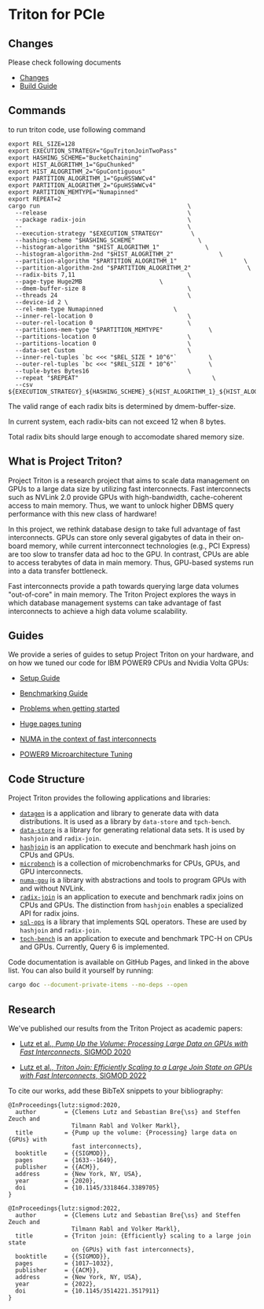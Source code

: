 Triton for PCIe
==============

## Changes


Please check following documents

 * [Changes](./docs/PCIe.pdf)
 * [Build Guide](./docs/BuildGuide.pdf)


## Commands

to run triton code, use following command

```
export REL_SIZE=128
export EXECUTION_STRATEGY="GpuTritonJoinTwoPass"
export HASHING_SCHEME="BucketChaining"
export HIST_ALOGRITHM_1="GpuChunked"
export HIST_ALOGRITHM_2="GpuContiguous"
export PARTITION_ALOGRITHM_1="GpuHSSWWCv4"
export PARTITION_ALOGRITHM_2="GpuHSSWWCv4"
export PARTITION_MEMTYPE="Numapinned"
export REPEAT=2
cargo run                                          \
  --release                                        \
  --package radix-join                             \
  --                                               \
  --execution-strategy "$EXECUTION_STRATEGY"        \
  --hashing-scheme "$HASHING_SCHEME"                  \
  --histogram-algorithm "$HIST_ALOGRITHM_1"             \
  --histogram-algorithm-2nd "$HIST_ALOGRITHM_2"             \
  --partition-algorithm "$PARTITION_ALOGRITHM_1"                   \
  --partition-algorithm-2nd "$PARTITION_ALOGRITHM_2"                \
  --radix-bits 7,11                                \
  --page-type Huge2MB                      \
  --dmem-buffer-size 8                             \
  --threads 24                                     \
  --device-id 2 \
  --rel-mem-type Numapinned                    \
  --inner-rel-location 0                           \
  --outer-rel-location 0                           \
  --partitions-mem-type "$PARTITION_MEMTYPE"             \
  --partitions-location 0                          \
  --partitions-location 0                          \
  --data-set Custom                                \
  --inner-rel-tuples `bc <<< "$REL_SIZE * 10^6"`         \
  --outer-rel-tuples `bc <<< "$REL_SIZE * 10^6"`         \
  --tuple-bytes Bytes16                            \
  --repeat "$REPEAT"                                      \
  --csv ${EXECUTION_STRATEGY}_${HASHING_SCHEME}_${HIST_ALOGRITHM_1}_${HIST_ALOGRITHM_2}_${PARTITION_ALOGRITHM_1}_${PARTITION_ALOGRITHM_2}_${PARTITION_MEMTYPE}_x${REPEAT}_${REL_SIZE}M.csv

```
The valid range of each radix bits is determined by dmem-buffer-size.

In current system, each radix-bits can not exceed 12 when 8 bytes.

Total radix bits should large enough to accomodate shared memory size.

## What is Project Triton?

Project Triton is a research project that aims to scale data management on GPUs
to a large data size by utilizing fast interconnects. Fast interconnects such
as NVLink 2.0 provide GPUs with high-bandwidth, cache-coherent access to main
memory. Thus, we want to unlock higher DBMS query performance with this new
class of hardware!

In this project, we rethink database design to take full advantage of fast
interconnects. GPUs can store only several gigabytes of data in their on-board
memory, while current interconnect technologies (e.g., PCI Express) are too
slow to transfer data ad hoc to the GPU. In contrast, CPUs are able to access
terabytes of data in main memory. Thus, GPU-based systems run into a data
transfer bottleneck.

Fast interconnects provide a path towards querying large data volumes
"out-of-core" in main memory. The Triton Project explores the ways in which
database management systems can take advantage of fast interconnects to achieve
a high data volume scalability.

## Guides

We provide a series of guides to setup Project Triton on your hardware, and on
how we tuned our code for IBM POWER9 CPUs and Nvidia Volta GPUs:

 * [Setup Guide](./guides/setup.md)

 * [Benchmarking Guide](./guides/benchmarking.md)

 * [Problems when getting started](./guides/problems.md)

 * [Huge pages tuning](./guides/huge_pages.md)

 * [NUMA in the context of fast interconnects](./guides/numa.md)

 * [POWER9 Microarchitecture Tuning](./guides/power9.md)

## Code Structure

Project Triton provides the following applications and libraries:

 * [`datagen`](https://tu-berlin-dima.github.io/fast-interconnects/datagen/index.html)
   is a application and library to generate data with data distributions. It is
   used as a library by `data-store` and `tpch-bench`.
 * [`data-store`](https://tu-berlin-dima.github.io/fast-interconnects/data_store/index.html)
   is a library for generating relational data sets. It is used by `hashjoin`
   and `radix-join`.
 * [`hashjoin`](https://tu-berlin-dima.github.io/fast-interconnects/hashjoin/index.html)
   is an application to execute and benchmark hash joins on CPUs and GPUs.
 * [`microbench`](https://tu-berlin-dima.github.io/fast-interconnects/microbench/index.html)
   is a collection of microbenchmarks for CPUs, GPUs, and GPU interconnects.
 * [`numa-gpu`](https://tu-berlin-dima.github.io/fast-interconnects/numa_gpu/index.html)
   is a library with abstractions and tools to program GPUs with and without
   NVLink.
 * [`radix-join`](https://tu-berlin-dima.github.io/fast-interconnects/radix_join/index.html)
   is an application to execute and benchmark radix joins on CPUs and GPUs. The
   distinction from `hashjoin` enables a specialized API for radix joins.
 * [`sql-ops`](https://tu-berlin-dima.github.io/fast-interconnects/sql_ops/index.html)
   is a library that implements SQL operators. These are used by `hashjoin` and
   `radix-join`.
 * [`tpch-bench`](https://tu-berlin-dima.github.io/fast-interconnects/tpch_bench/index.html)
   is an application to execute and benchmark TPC-H on CPUs and GPUs.
   Currently, Query 6 is implemented.

Code documentation is available on GitHub Pages, and linked in the above list.
You can also build it yourself by running:
```sh
cargo doc --document-private-items --no-deps --open
```

## Research

We've published our results from the Triton Project as academic papers:

 * [Lutz et al., *Pump Up the Volume: Processing Large Data on GPUs with Fast
   Interconnects*, SIGMOD 2020](https://doi.org/10.1145/3318464.3389705)

 * [Lutz et al., *Triton Join: Efficiently Scaling to a Large Join State on
   GPUs with Fast Interconnects*, SIGMOD
   2022](https://doi.org/10.1145/3514221.3517911)

To cite our works, add these BibTeX snippets to your bibliography:

```
@InProceedings{lutz:sigmod:2020,
  author        = {Clemens Lutz and Sebastian Bre{\ss} and Steffen Zeuch and
                  Tilmann Rabl and Volker Markl},
  title         = {Pump up the volume: {Processing} large data on {GPUs} with
                  fast interconnects},
  booktitle     = {{SIGMOD}},
  pages         = {1633--1649},
  publisher     = {{ACM}},
  address       = {New York, NY, USA},
  year          = {2020},
  doi           = {10.1145/3318464.3389705}
}

@InProceedings{lutz:sigmod:2022,
  author        = {Clemens Lutz and Sebastian Bre{\ss} and Steffen Zeuch and
                  Tilmann Rabl and Volker Markl},
  title         = {Triton join: {Efficiently} scaling to a large join state
                  on {GPUs} with fast interconnects},
  booktitle     = {{SIGMOD}},
  pages         = {1017–1032},
  publisher     = {{ACM}},
  address       = {New York, NY, USA},
  year          = {2022},
  doi           = {10.1145/3514221.3517911}
}
```
